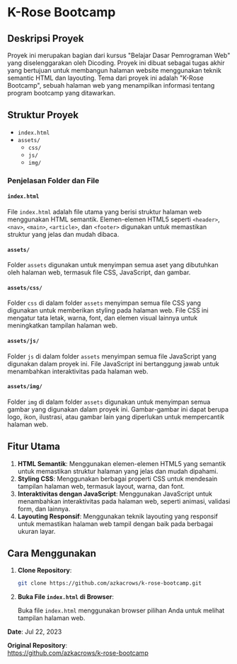 # K-Rose Bootcamp

## Deskripsi Proyek

Proyek ini merupakan bagian dari kursus "Belajar Dasar Pemrograman Web" yang diselenggarakan oleh Dicoding. Proyek ini dibuat sebagai tugas akhir yang bertujuan untuk membangun halaman website menggunakan teknik semantic HTML dan layouting. Tema dari proyek ini adalah "K-Rose Bootcamp", sebuah halaman web yang menampilkan informasi tentang program bootcamp yang ditawarkan.

## Struktur Proyek

-   `index.html`
-   `assets/`
    -   `css/`
    -   `js/`
    -   `img/`

### Penjelasan Folder dan File

#### `index.html`

File `index.html` adalah file utama yang berisi struktur halaman web menggunakan HTML semantik. Elemen-elemen HTML5 seperti `<header>`, `<nav>`, `<main>`, `<article>`, dan `<footer>` digunakan untuk memastikan struktur yang jelas dan mudah dibaca.

#### `assets/`

Folder `assets` digunakan untuk menyimpan semua aset yang dibutuhkan oleh halaman web, termasuk file CSS, JavaScript, dan gambar.

#### `assets/css/`

Folder `css` di dalam folder `assets` menyimpan semua file CSS yang digunakan untuk memberikan styling pada halaman web. File CSS ini mengatur tata letak, warna, font, dan elemen visual lainnya untuk meningkatkan tampilan halaman web.

#### `assets/js/`

Folder `js` di dalam folder `assets` menyimpan semua file JavaScript yang digunakan dalam proyek ini. File JavaScript ini bertanggung jawab untuk menambahkan interaktivitas pada halaman web.

#### `assets/img/`

Folder `img` di dalam folder `assets` digunakan untuk menyimpan semua gambar yang digunakan dalam proyek ini. Gambar-gambar ini dapat berupa logo, ikon, ilustrasi, atau gambar lain yang diperlukan untuk mempercantik halaman web.

## Fitur Utama

1. **HTML Semantik**: Menggunakan elemen-elemen HTML5 yang semantik untuk memastikan struktur halaman yang jelas dan mudah dipahami.
2. **Styling CSS**: Menggunakan berbagai properti CSS untuk mendesain tampilan halaman web, termasuk layout, warna, dan font.
3. **Interaktivitas dengan JavaScript**: Menggunakan JavaScript untuk menambahkan interaktivitas pada halaman web, seperti animasi, validasi form, dan lainnya.
4. **Layouting Responsif**: Menggunakan teknik layouting yang responsif untuk memastikan halaman web tampil dengan baik pada berbagai ukuran layar.

## Cara Menggunakan

1. **Clone Repository**:

    ```sh
    git clone https://github.com/azkacrows/k-rose-bootcamp.git
    ```

2. **Buka File `index.html` di Browser**:

    Buka file `index.html` menggunakan browser pilihan Anda untuk melihat tampilan halaman web.

**Date**: Jul 22, 2023

**Original Repository**:\
https://github.com/azkacrows/k-rose-bootcamp
